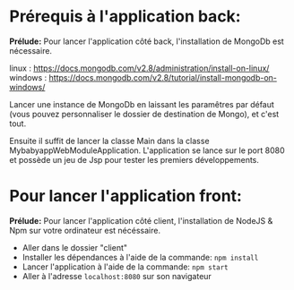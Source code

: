 # Prérequis à l'application back:

**Prélude:** Pour lancer l'application côté back, l'installation de MongoDb est nécessaire.

linux : https://docs.mongodb.com/v2.8/administration/install-on-linux/
windows : https://docs.mongodb.com/v2.8/tutorial/install-mongodb-on-windows/

Lancer une instance de MongoDb en laissant les paramêtres par défaut (vous pouvez personnaliser le dossier de destination de Mongo), et c'est tout.

Ensuite il suffit de lancer la classe Main dans la classe MybabyappWebModuleApplication. L'application se lance sur le port 8080 et possède un jeu de Jsp pour tester les premiers développements.

# Pour lancer l'application front:

**Prélude:** Pour lancer l'application côté client, l'installation de NodeJS & Npm sur votre ordinateur est nécéssaire. 

* Aller dans le dossier "client"
* Installer les dépendances à l'aide de la commande: `npm install`
* Lancer l'application à l'aide de la commande: `npm start`
* Aller à l'adresse `localhost:8080` sur son navigateur
